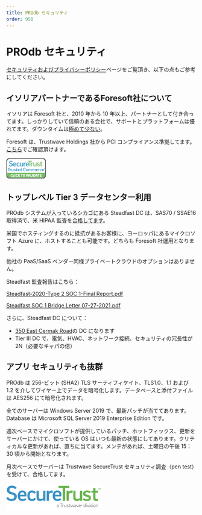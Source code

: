 ```yaml
---
title: PROdb セキュリティ
order: 950
---
```


# PROdb セキュリティ

[セキュリティおよびプライバシーポリシー](https://esolia.co.jp/prodb-security-and-privacy)ページをご覧頂き、以下の点もご参考にしてください。

## イソリアパートナーであるForesoft社について

イソリアは Foresoft 社と、2010 年から 10 年以上、パートナーとして付き合ってます。しっかりしていて信頼のある会社で、サポートとプラットフォームは優れてます。ダウンタイムは[極めて少ない](http://status.foresoft.net/1019628)。

Foresoft は、Trustwave Holdings 社から PCI コンプライアンス準拠してます。[こちら](https://sealserver.trustwave.com/cert.php?customerId=7901d29c0ca511e0b34b005056b201e5&size=105x54&style=normal&language=jp)でご確認頂けます。

![Secure Trust Validate](/static/secure-trust-validate.png)

## トップレベル Tier 3 データセンター利用

PROdb システムが入っているシカゴにある Steadfast DC は、SAS70 / SSAE16 取得済で、米 HIPAA 監査を[合格してます](https://www.steadfast.net/healthcare)。

米国でホスティングするのに抵抗があるお客様に、ヨーロッパにあるマイクロソフト Azure に、ホストすることも可能です。どちらも Foresoft 社運用となります。

他社の PaaS/SaaS ベンダー同様プライベートクラウドのオプションはありません。

Steadfast 監査報告はこちら：

[Steadfast-2020-Type 2 SOC 1-Final Report.pdf](https://teamdesk.crmdesk.com/image.aspx?mode=file&id=16061)

[Steadfast SOC 1 Bridge Letter 07-27-2021.pdf](https://teamdesk.crmdesk.com/image.aspx?mode=file&id=16179)

さらに、Steadfast DC について：

-   [350 East Cermak Road](https://www.steadfast.net/managed-hosting/data-center-colocation/350-e-cermak-chicago-data-center)の DC になります
-   Tier III DC で、電気、HVAC、ネットワーク接続、セキュリティの冗長性が 2N（必要なキャパの倍）

## アプリ セキュリティも抜群

PROdb は 256-ビット (SHA2) TLS サーティフィケイト、TLS1.0、1.1 および 1.2 を介してワイヤー上でデータを暗号化します。データベースと添付ファイルは AES256 にて暗号化されます。

全てのサーバーは Windows Server 2019 で、最新パッチが当ててあります。Database は Microsoft SQL Server 2019 Enterprise Edition です。

週次ベースでマイクロソフトが提供しているパッチ、ホットフィックス、更新をサーバーにかけて、使っている OS はいつも最新の状態にしてあります。クリティカルな更新があれば、直ちに当てます。メンテがあれば、土曜日の午後 15：30 頃から開始となります。

月次ベースでサーバーは Trustwave SecureTrust セキュリティ調査（pen test）を受けて、合格してます。

![Secure Trust Logo](/static/secure-trust-logo.png)

          